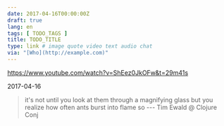 ```yaml
---
date: 2017-04-16T00:00:00Z
draft: true
lang: en
tags: [ TODO_TAGS ]
title: TODO_TITLE
type: link # image quote video text audio chat
via: "[Who](http://example.com)"
---
```

<https://www.youtube.com/watch?v=ShEez0JkOFw&t=29m41s>

2017-04-16
> it's not until you look at them through a magnifying glass but you realize how often ants burst into flame so
> --- Tim Ewald @ Clojure Conj

